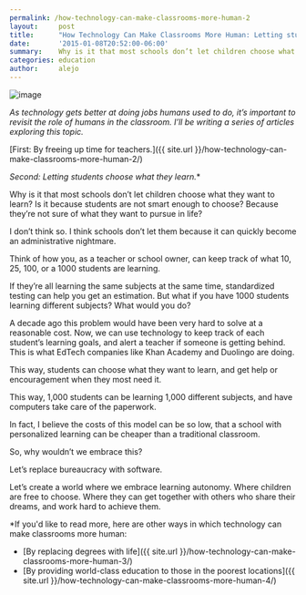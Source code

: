 ```yaml
---
permalink: /how-technology-can-make-classrooms-more-human-2
layout:     post
title:      "How Technology Can Make Classrooms More Human: Letting students choose what they learn"
date:       '2015-01-08T20:52:00-06:00'
summary:    Why is it that most schools don’t let children choose what they want to learn? Is it because students are not smart enough to choose? Because they’re not sure of what they want to pursue in life?
categories: education
author:     alejo
---
```


![image](http://38.media.tumblr.com/32853bc2ad5f01fa24e3421e708e63e4/tumblr_inline_nhw026XKp81sa3u4l.jpg)

_As technology gets better at doing jobs humans used to do, it’s important to revisit the role of humans in the classroom. I’ll be writing a series of articles exploring this topic._

[First: By freeing up time for teachers.]({{ site.url }}/how-technology-can-make-classrooms-more-human-2/)  

**Second: Letting students choose what they learn*.**

Why is it that most schools don’t let children choose what they want to learn? Is it because students are not smart enough to choose? Because they’re not sure of what they want to pursue in life?

I don’t think so. I think schools don’t let them because it can quickly become an administrative nightmare.

Think of how you, as a teacher or school owner, can keep track of what 10, 25, 100, or a 1000 students are learning.

If they’re all learning the same subjects at the same time, standardized testing can help you get an estimation. But what if you have 1000 students learning different subjects? What would you do?

A decade ago this problem would have been very hard to solve at a reasonable cost. Now, we can use technology to keep track of each student’s learning goals, and alert a teacher if someone is getting behind. This is what EdTech companies like Khan Academy and Duolingo are doing.

This way, students can choose what they want to learn, and get help or encouragement when they most need it.

This way, 1,000 students can be learning 1,000 different subjects, and have computers take care of the paperwork.

In fact, I believe the costs of this model can be so low, that a school with personalized learning can be cheaper than a traditional classroom.

So, why wouldn’t we embrace this?

Let’s replace bureaucracy with software.

Let’s create a world where we embrace learning autonomy. Where children are free to choose. Where they can get together with others who share their dreams, and work hard to achieve them.


*If you'd like to read more, here are other ways in which technology can make classrooms more human: 


- [By replacing degrees with life]({{ site.url }}/how-technology-can-make-classrooms-more-human-3/) 
- [By providing world-class education to those in the poorest locations]({{ site.url }}/how-technology-can-make-classrooms-more-human-4/) 
